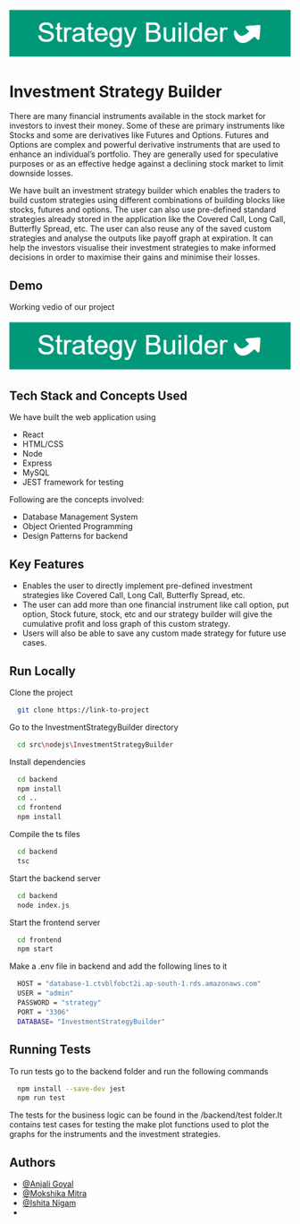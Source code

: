 
![Logo](https://github.com/anjali-goyal06/InvestmentStrategyBuilder/blob/master/src/readmeData/logo.png)



# Investment Strategy Builder 

There are many financial instruments available in the stock market for investors to invest their money.
Some of these are primary instruments like Stocks and some are derivatives like Futures and Options. Futures and Options are complex and powerful derivative instruments that are used to enhance an individual’s portfolio. They are generally used for speculative purposes or as an effective hedge against a declining stock market to limit downside losses.


We have built an investment strategy builder which enables the traders to build custom strategies using different combinations of building blocks like stocks, futures and options. The user can also use pre-defined standard strategies already stored in the application like the Covered Call, Long Call, Butterfly Spread, etc. The user can also reuse any of the saved custom strategies and analyse the outputs like payoff graph at expiration. It can help the investors visualise their investment strategies to make informed decisions in order to maximise their gains and minimise their losses.



## Demo
Working vedio of our project

![Logo](https://github.com/anjali-goyal06/InvestmentStrategyBuilder/blob/master/src/readmeData/logo.png)
## Tech Stack and Concepts Used

We have built the web application using  
* React
* HTML/CSS
* Node
* Express
* MySQL
* JEST framework for testing

Following are the concepts involved:
 * Database Management System
 * Object Oriented Programming
 * Design Patterns for backend

## Key Features
* Enables the user to directly implement pre-defined investment strategies like Covered Call, Long Call, Butterfly Spread, etc.
* The user can add more than one financial instrument like call option, put option, Stock future, stock, etc and our strategy builder will give the cumulative profit and loss graph of this custom strategy.
*  Users will also be able to save any custom made strategy for future use cases.

## Run Locally

Clone the project

```bash
  git clone https://link-to-project
```

Go to the InvestmentStrategyBuilder directory

```bash
  cd src\nodejs\InvestmentStrategyBuilder
```

Install dependencies

```bash
  cd backend
  npm install
  cd ..
  cd frontend
  npm install
```

Compile the ts files

```bash
  cd backend
  tsc
```
Start the backend server

```bash
  cd backend
  node index.js
```

Start the frontend server

```bash
  cd frontend
  npm start

```
Make a .env file in backend and add the following lines to it

```bash
  HOST = "database-1.ctvblfobct2i.ap-south-1.rds.amazonaws.com"
  USER = "admin"
  PASSWORD = "strategy"
  PORT = "3306"
  DATABASE= "InvestmentStrategyBuilder"
```






## Running Tests

To run tests go to the backend folder and run the following commands

```bash
  npm install --save-dev jest
  npm run test
```

The tests for the business logic can be found in the /backend/test folder.It contains test cases for testing the make plot functions
 used to plot the graphs for the instruments and the investment strategies.

## Authors

- [@Anjali Goyal](https://github.com/anjali-goyal06)
- [@Mokshika Mitra](https://github.com/MokshikaMitra)
- [@Ishita Nigam](https://github.com/ishi-10)
- 
